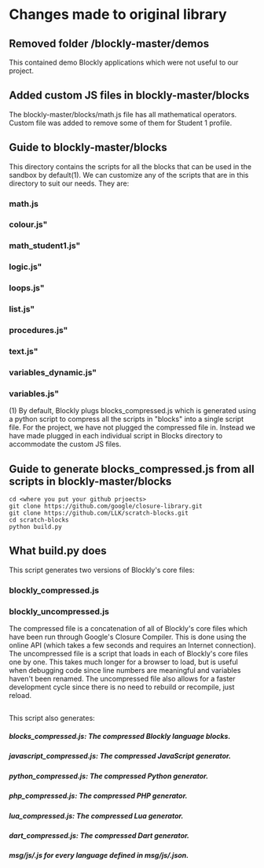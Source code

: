 # Changes made to original library

## Removed folder /blockly-master/demos
This contained demo Blockly applications which were not useful to our project.

## Added custom JS files in blockly-master/blocks
The blockly-master/blocks/math.js file has all mathematical operators.
Custom file was added to remove some of them for Student 1 profile.

## Guide to blockly-master/blocks
This directory contains the scripts for all the blocks that can be used in the sandbox by default(1).
We can customize any of the scripts that are in this directory to suit our needs. They are:
### math.js
### colour.js"
### math_student1.js"
### logic.js"
### loops.js"
### list.js"
### procedures.js"
### text.js"
### variables_dynamic.js"
### variables.js"

(1) By default, Blockly plugs blocks_compressed.js which is generated using a python script to
compress all the scripts in "blocks" into a single script file. For the project, we have not plugged the compressed file in.
Instead we have made plugged in each individual script in Blocks directory to accommodate the custom JS files.

## Guide to generate blocks_compressed.js from all scripts in blockly-master/blocks
``cd <where you put your github prjoects>``\
``git clone https://github.com/google/closure-library.git``\
``git clone https://github.com/LLK/scratch-blocks.git``\
``cd scratch-blocks``\
``python build.py``

## What build.py does
This script generates two versions of Blockly's core files:
###  blockly_compressed.js
###  blockly_uncompressed.js
 The compressed file is a concatenation of all of Blockly's core files which
 have been run through Google's Closure Compiler.  This is done using the
 online API (which takes a few seconds and requires an Internet connection).
 The uncompressed file is a script that loads in each of Blockly's core files
 one by one.  This takes much longer for a browser to load, but is useful
 when debugging code since line numbers are meaningful and variables haven't
 been renamed.  The uncompressed file also allows for a faster development
 cycle since there is no need to rebuild or recompile, just reload.
##
 This script also generates:
#####  blocks_compressed.js: The compressed Blockly language blocks.
#####  javascript_compressed.js: The compressed JavaScript generator.
#####   python_compressed.js: The compressed Python generator.
#####   php_compressed.js: The compressed PHP generator.
#####  lua_compressed.js: The compressed Lua generator.
#####  dart_compressed.js: The compressed Dart generator.
#####  msg/js/<LANG>.js for every language <LANG> defined in msg/js/<LANG>.json.
